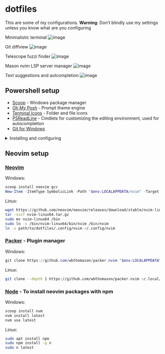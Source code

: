# dotfiles
This are some of my configurations. **Warning**: Don’t blindly use my settings unless you know what are you configuring

Minimalistic terminal
![image](https://github.com/carlosgrillet/dotfiles/assets/13719979/c4176c32-4b65-48ec-8836-90db6c5b3699)

Git diffview
![image](https://github.com/carlosgrillet/dotfiles/assets/13719979/ca72082c-4629-4c06-843a-486d3bef1def)

Telescope fuzzi finder
![image](https://github.com/carlosgrillet/dotfiles/assets/13719979/7872c0a3-cf14-49a6-ac86-89372fc8fe44)

Mason nvim LSP server manager
![image](https://github.com/carlosgrillet/dotfiles/assets/13719979/e681e5c7-45f4-4764-8481-b9d20f7ea098)

Text suggestions and autcompletion
![image](https://github.com/carlosgrillet/dotfiles/assets/13719979/43cec12b-7058-4ddc-ba5c-ac0b16ef63a8)



## Powershell setup
- [Scoop](https://scoop.sh/) - Windows package manager
- [Oh My Posh](https://ohmyposh.dev/) - Prompt theme engine
- [Terminal Icons](https://github.com/devblackops/Terminal-Icons) - Folder and file icons
- [PSReadLine](https://docs.microsoft.com/en-us/powershell/module/psreadline/) - Cmdlets for customizing the editing environment, used for autocompletion
- [Git for Windows](https://gitforwindows.org/)

<details>
<summary>Installing and configuring</summary>

```powershell
Set-ExecutionPolicy RemoteSigned -Scope CurrentUser # Optional: Needed to run a remote script the first time
irm get.scoop.sh | iex
scoop install curl sudo jq
New-Item -ItemType SymbolicLink -Path "$env:USERPROFILE/.config/powershell" -Target "path/to/dotfiles/.config/powershell"
# Edit the file Documents\PowerShell\Microsoft.PowerShell_profile.ps1 and add this
. $env:USERPROFILE\.config\powershell\user_profile.ps1
# write and quit
scoop install https://github.com/JanDeDobbeleer/oh-my-posh/releases/latest/download/oh-my-posh.json
Install-Module -Name Terminal-Icons -Repository PSGallery -Force
Install-Module -Name PSReadLine -AllowPrerelease -Scope CurrentUser -Force -SkipPublisherCheck
Set-PSReadLineOption -PredictionSource History
Set-PSReadLineOption -PredictionViewStyle ListView
Install-Module -Name PSFzf -Scope CurrentUser -Force
```
</details>

## Neovim setup

### [Neovim](https://github.com/neovim/neovim/releases/)

Windows:
```powershell
scoop install neovim gcc
New-Item -ItemType SymbolicLink -Path "$env:LOCALAPPDATA/nvim" -Target "path/to/dotfiles/.config/nvim"
```

Linux:
```bash
wget https://github.com/neovim/neovim/releases/download/stable/nvim-linux64.tar.gz
tar -xvzf nvim-linux64.tar.gz
sudo mv nvim-linux64 /bin
sudo ln -s /bin/nvim-linux64/bin/nvim /bin/nvim
ln -s path/to/dotfiles/.config/nvim ~/.config/nvim
```

### [Packer](https://github.com/wbthomason/packer.nvim) - Plugin manager

Windows:
```powershell
git clone https://github.com/wbthomason/packer.nvim "$env:LOCALAPPDATA\nvim-data\site\pack\packer\start\packer.nvim"
```

Linux:
```bash
git clone --depth 1 https://github.com/wbthomason/packer.nvim ~/.local/share/nvim/site/pack/packer/start/packer.nvim
```

### [Node](https://nodejs.org/en/) - To install neovim packages with npm

Windows:
```powershell
scoop install nvm
nvm install latest
nvm use latest
```

Linux:
```bash
sudo apt install npm
sudo npm install -g n
sudo n latest
```
